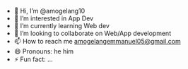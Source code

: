 - 👋 Hi, I’m @amogelang10
- 👀 I’m interested in App Dev
- 🌱 I’m currently learning Web dev
- 💞️ I’m looking to collaborate on Web/App development
- 📫 How to reach me amogelangemmanuel05@gmail.com
- 😄 Pronouns: he him
- ⚡ Fun fact: ...

<!---
amogelang10/amogelang10 is a ✨ special ✨ repository because its `README.md` (this file) appears on your GitHub profile.
You can click the Preview link to take a look at your changes.
--->
